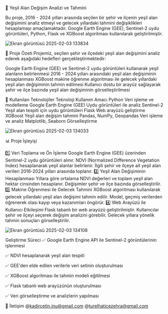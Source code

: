 🌿 Yeşil Alan Değişim Analizi ve Tahmini

Bu proje, 2016 - 2024 yılları arasında seçilen bir şehir ve ilçenin yeşil alan değişimini analiz etmeyi ve gelecek yıllardaki tahmini değişiklikleri hesaplamayı amaçlamaktadır. Google Earth Engine (GEE), Sentinel-2 uydu görüntüleri, Python, Flask ve XGBoost algoritması kullanılarak geliştirilmiştir.

![Ekran görüntüsü 2025-02-03 133834](https://github.com/user-attachments/assets/9ffad71c-28ad-401e-b90d-c9ea545edee1)

🚀 Proje Özeti
Projemiz, seçilen şehir ve ilçedeki yeşil alan değişimini analiz ederek aşağıdaki hedefleri gerçekleştirmektedir:

Google Earth Engine (GEE) ve Sentinel-2 uydu görüntüleri kullanarak yeşil alanların belirlenmesi
2016 - 2024 yılları arasındaki yeşil alan değişiminin hesaplanması
XGBoost makine öğrenme algoritması ile gelecek yıllardaki yeşil alan değişiminin tahmin edilmesi
Kullanıcı dostu bir arayüz sağlayarak şehir ve ilçe bazında yeşil alan değişiminin görselleştirilmesi

📌 Kullanılan Teknolojiler
Teknoloji	Kullanım Amacı
Python	Veri işleme ve modelleme
Google Earth Engine (GEE)	Uydu görüntüleri ile analiz
Sentinel-2	Yeşil alan tespiti için uydu görüntüleri
Flask	Web arayüzü geliştirme
XGBoost	Yeşil alan değişim tahmini
Pandas, NumPy, Geopandas	Veri işleme ve analiz
Matplotlib, Seaborn	Görselleştirme

![Ekran görüntüsü 2025-02-03 134033](https://github.com/user-attachments/assets/0882a74e-5105-4cc7-8257-20756eccf957)

📊 Proje İşleyişi

1️⃣ Veri Toplama ve Ön İşleme
Google Earth Engine (GEE) üzerinden Sentinel-2 uydu görüntüleri alınır.
NDVI (Normalized Difference Vegetation Index) hesaplanarak yeşil alanlar belirlenir.
İlgili şehir ve ilçeye ait yeşil alan verileri 2016-2024 yılları arasında toplanır.
2️⃣ Yeşil Alan Değişiminin Hesaplanması
Yıllara göre ortalama NDVI değerleri ve toplam yeşil alan hektar cinsinden hesaplanır.
Değişimler şehir ve ilçe bazında görselleştirilir.
3️⃣ Makine Öğrenmesi ile Gelecek Tahmini
XGBoost algoritması kullanılarak gelecek yıllardaki yeşil alan değişimi tahmin edilir.
Model, geçmiş verilerden öğrenerek olası kayıp veya kazanımları öngörür.
4️⃣ Web Arayüzü ile Kullanıcı Etkileşimi
Flask tabanlı bir web arayüzü geliştirilmiştir.
Kullanıcılar şehir ve ilçeyi seçerek değişim analizini görebilir.
Gelecek yıllara yönelik tahmin sonuçları görselleştirilir.

![Ekran görüntüsü 2025-02-03 134108](https://github.com/user-attachments/assets/1c12125a-2be6-4022-bdd6-d265d49ff69d)

Geliştirme Süreci
✅ Google Earth Engine API ile Sentinel-2 görüntülerinin işlenmesi

✅ NDVI hesaplanarak yeşil alan tespiti

✅ GEE'den elde edilen verilerle veri setinin oluşturulması

✅ XGBoost algoritması ile tahmin modeli eğitilmesi

✅ Flask tabanlı web arayüzünün oluşturulması

✅ Veri görselleştirme ve analizlerin yapılması

📩 İletişim
@kadircetin.inu@gmail.com @turelhaticezehra@gmail.com


